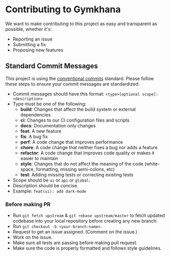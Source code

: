 # Contributing to Gymkhana

We want to make contributing to this project as easy and transparent as possible, whether it's:

- Reporting an issue
- Submitting a fix
- Proposing new features

## Standard Commit Messages

This project is using the [conventional commits](https://www.conventionalcommits.org/en/v1.0.0-beta.2/) standard. Please follow these steps to ensure your
commit messages are standardized:

- Commit messages should have this format:
  `<type>[optional scope]: <description>`
- Type must be one of the following:
  - **build**: Changes that affect the build system or external dependencies
  - **ci**: Changes to our CI configuration files and scripts
  - **docs**: Documentation only changes
  - **feat**: A new feature
  - **fix**: A bug fix
  - **perf**: A code change that improves performance
  - **chore**: A code change that neither fixes a bug nor adds a feature
  - **refactor**: A code change that improves code quality or makes it easier to maintain
  - **style**: Changes that do not affect the meaning of the code (white-space, formatting, missing semi-colons, etc)
  - **test**: Adding missing tests or correcting existing tests
- Scope should be `ui` or `api` or `global`.
- Description should be concise.
- Example: `feat(ui): add dark-mode`

### Before making PR

- Run `git fetch upstream` & `git rebase upstream/master` to fetch updated codebase into your local repository before creating any new branch.
- Run `git checkout -b <your-branch-name>`.
- Request to get an issue assigned. (Comment on the issue.)
- Work on the issue.
- Make sure all tests are passing before making pull request.
- Make sure the code is properly formatted and follows style guidelines.
